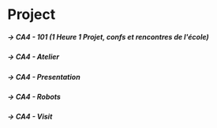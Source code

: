 # Project

##### →     CA4 - 101 (1 Heure 1 Projet, confs et rencontres de l'école)
##### →     CA4 - Atelier
##### →     CA4 - Presentation
##### →     CA4 - Robots
##### →     CA4 - Visit
